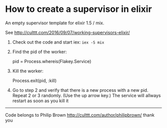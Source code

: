 # How to create a supervisor in elixir

An empty supervisor template for elixir 1.5 / mix.

See http://culttt.com/2016/09/07/working-supervisors-elixir/


1. Check out the code and start iex: `iex -S mix`

2. Find the pid of the worker:

    pid = Process.whereis(Flakey.Service)

3. Kill the worker:

    Process.exit(pid, :kill)

4. Go to step 2 and verify that there is a new process with a new pid. Repeat 2 or 3 randomly. (Use the up arrow key.) The service will allways restart as soon as you kill it

----

Code belongs to Philip Brown http://culttt.com/author/philipbrown/ thank you


